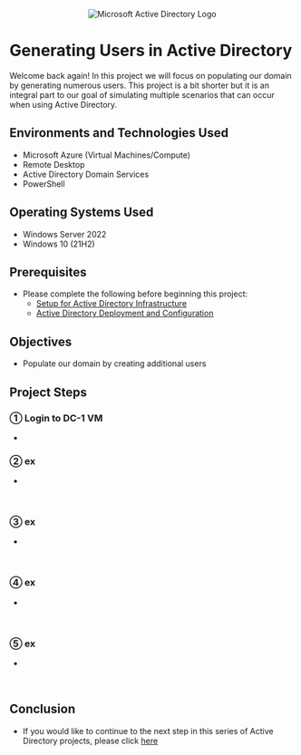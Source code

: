<p align="center">
<img src="https://i.imgur.com/pU5A58S.png" alt="Microsoft Active Directory Logo"/>
</p>

<h1>Generating Users in Active Directory</h1>
Welcome back again!  In this project we will focus on populating our domain by generating numerous users.  This project is a bit shorter but it is an integral part to our goal of simulating multiple scenarios that can occur when using Active Directory.
<br />

<h2>Environments and Technologies Used</h2>

- Microsoft Azure (Virtual Machines/Compute)
- Remote Desktop
- Active Directory Domain Services
- PowerShell

<h2>Operating Systems Used </h2>

- Windows Server 2022
- Windows 10 (21H2)

<h2>Prerequisites</h2>

-  Please complete the following before beginning this project:
    - <a href="https://github.com/christianDCdev/active-directory-setup">Setup for Active Directory Infrastructure</a>
    - <a href="https://github.com/christianDCdev/ad-deploy-and-config">Active Directory Deployment and Configuration</a>

<h2>Objectives</h2>

- Populate our domain by creating additional users

<h2>Project Steps</h2>

<h3>&#9312; Login to DC-1 VM</h3>
<p>

- 
  
</p>

<h3>&#9313; ex</h3>

<p>

- 

</p>
<br />

<h3>&#9314; ex</h3>

<p>

- 
  
</p>
<br />

<h3>&#9315; ex</h3>

<p>

- 
  
</p>
<br />

<h3>&#9316; ex</h3>

<p>

- 
  
</p>
<br />

<h2>Conclusion</h2>

<p>
  


- If you would like to continue to the next step in this series of Active Directory projects, please click <a href="">here</a>

</p>
